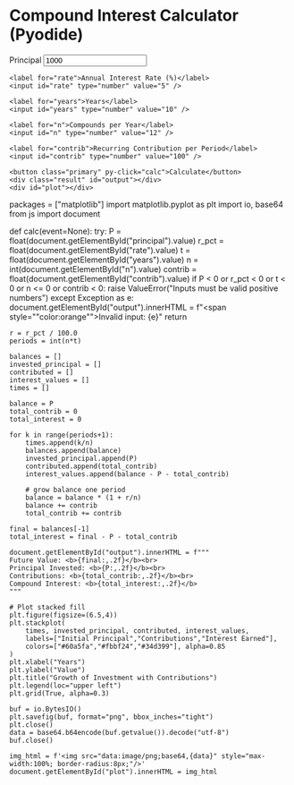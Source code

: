 
<!DOCTYPE html>
<html lang="en">
<head>
  <meta charset="utf-8" />
  <title>Compound Interest with Contributions (PyScript 2025.8.1)</title>

  <link rel="stylesheet" href="https://pyscript.net/releases/2025.8.1/core.css">
  <script type="module" src="https://pyscript.net/releases/2025.8.1/core.js"></script>
    <link rel="stylesheet" href="assets/css/style.css">

</head>
<body>
  <h1>Compound Interest Calculator (Pyodide)</h1>

  <div class="card">
    <label for="principal">Principal</label>
    <input id="principal" type="number" value="1000" />

    <label for="rate">Annual Interest Rate (%)</label>
    <input id="rate" type="number" value="5" />

    <label for="years">Years</label>
    <input id="years" type="number" value="10" />

    <label for="n">Compounds per Year</label>
    <input id="n" type="number" value="12" />

    <label for="contrib">Recurring Contribution per Period</label>
    <input id="contrib" type="number" value="100" />

    <button class="primary" py-click="calc">Calculate</button>
    <div class="result" id="output"></div>
    <div id="plot"></div>
  </div>

  <py-config>
    packages = ["matplotlib"]
  </py-config>

  <py-script>
import matplotlib.pyplot as plt
import io, base64
from js import document

def calc(event=None):
    try:
        P = float(document.getElementById("principal").value)
        r_pct = float(document.getElementById("rate").value)
        t = float(document.getElementById("years").value)
        n = int(document.getElementById("n").value)
        contrib = float(document.getElementById("contrib").value)
        if P < 0 or r_pct < 0 or t < 0 or n <= 0 or contrib < 0:
            raise ValueError("Inputs must be valid positive numbers")
    except Exception as e:
        document.getElementById("output").innerHTML = f"<span style=""color:orange"">Invalid input: {e}</span>"
        return

    r = r_pct / 100.0
    periods = int(n*t)

    balances = []
    invested_principal = []
    contributed = []
    interest_values = []
    times = []

    balance = P
    total_contrib = 0
    total_interest = 0

    for k in range(periods+1):
        times.append(k/n)
        balances.append(balance)
        invested_principal.append(P)
        contributed.append(total_contrib)
        interest_values.append(balance - P - total_contrib)

        # grow balance one period
        balance = balance * (1 + r/n)
        balance += contrib
        total_contrib += contrib

    final = balances[-1]
    total_interest = final - P - total_contrib

    document.getElementById("output").innerHTML = f"""
    Future Value: <b>{final:,.2f}</b><br>
    Principal Invested: <b>{P:,.2f}</b><br>
    Contributions: <b>{total_contrib:,.2f}</b><br>
    Compound Interest: <b>{total_interest:,.2f}</b>
    """

    # Plot stacked fill
    plt.figure(figsize=(6.5,4))
    plt.stackplot(
        times, invested_principal, contributed, interest_values,
        labels=["Initial Principal","Contributions","Interest Earned"],
        colors=["#60a5fa","#fbbf24","#34d399"], alpha=0.85
    )
    plt.xlabel("Years")
    plt.ylabel("Value")
    plt.title("Growth of Investment with Contributions")
    plt.legend(loc="upper left")
    plt.grid(True, alpha=0.3)

    buf = io.BytesIO()
    plt.savefig(buf, format="png", bbox_inches="tight")
    plt.close()
    data = base64.b64encode(buf.getvalue()).decode("utf-8")
    buf.close()

    img_html = f'<img src="data:image/png;base64,{data}" style="max-width:100%; border-radius:8px;"/>'
    document.getElementById("plot").innerHTML = img_html
  </py-script>
</body>
</html>
